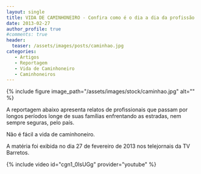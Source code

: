 ```yaml
---
layout: single
title: VIDA DE CAMINHONEIRO - Confira como é o dia a dia da profissão
date: 2013-02-27
author_profile: true
#comments: true
header:
  teaser: /assets/images/posts/caminhao.jpg
categories: 
   - Artigos
   - Reportagem
   - Vida de Caminhoneiro
   - Caminhoneiros
---
```


{% include figure image_path="/assets/images/stock/caminhao.jpg" alt=""  %}

A reportagem abaixo apresenta relatos de profissionais que passam por longos períodos longe de suas famílias enfrentando as estradas, nem sempre seguras, pelo país. 

Não é fácil a vida de caminhoneiro. 

A matéria foi exibida no dia 27 de fevereiro de 2013 nos telejornais da TV Barretos.

{% include video id="cgn1_0IsUGg" provider="youtube" %}